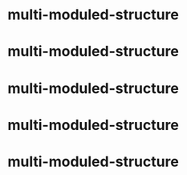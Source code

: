 
# multi-moduled-structure
# multi-moduled-structure
# multi-moduled-structure
# multi-moduled-structure
# multi-moduled-structure
